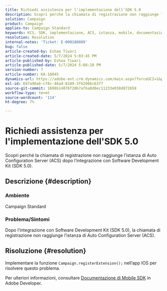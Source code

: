 ```yaml
---
title: Richiedi assistenza per l'implementazione dell'SDK 5.0
description: Scopri perché la chiamata di registrazione non raggiunge l’istanza ACS anche dopo l’integrazione dell’SDK 5.0.
solution: Campaign
product: Campaign
applies-to: Campaign Standard
keywords: KCS, SDK, implementazione, ACS, istanza, mobile, documentazione, app IOS, configurazione, registrazione
resolution: Resolution
internal-notes: 'Ticket: E-000188089'
bug: false
article-created-by: Eshaa Tiwari
article-created-date: 5/7/2024 5:03:45 PM
article-published-by: Eshaa Tiwari
article-published-date: 5/7/2024 5:08:28 PM
version-number: 7
article-number: KA-16045
dynamics-url: https://adobe-ent.crm.dynamics.com/main.aspx?forceUCI=1&pagetype=entityrecord&etn=knowledgearticle&id=3919cbc0-930c-ef11-9f8a-6045bd006793
exl-id: 697a90a6-cf8c-46ad-8189-3f62066c63f7
source-git-commit: 1698b14076f20b7af6a8d0ec11233e038d872658
workflow-type: tm+mt
source-wordcount: '114'
ht-degree: 7%

---
```


# Richiedi assistenza per l&#39;implementazione dell&#39;SDK 5.0


Scopri perché la chiamata di registrazione non raggiunge l’istanza di Auto Configuration Server (ACS) dopo l’integrazione con Software Development Kit (SDK 5.0).

## Descrizione {#description}


### <b>Ambiente</b>

Campaign Standard

### <b>Problema/Sintomi</b>

Dopo l’integrazione con Software Development Kit (SDK 5.0), la chiamata di registrazione non raggiunge l’istanza di Auto Configuration Server (ACS).


## Risoluzione {#resolution}


Implementare la funzione `Campaign.registerExtension();` nell’app IOS per risolvere questo problema.

Per ulteriori informazioni, consultare [Documentazione di Mobile SDK](https://developer.adobe.com/client-sdks/documentation/) in Adobe Developer.
